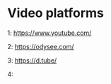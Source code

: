 # Video platforms

1:  https://www.youtube.com/ 

2:  https://odysee.com/

3:  https://d.tube/

4:  
